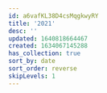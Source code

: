 ```yaml
---
id: a6vafKL38D4csMqgkwyRY
title: '2021'
desc: ''
updated: 1640818664467
created: 1634067145288
has_collection: true
sort_by: date
sort_order: reverse
skipLevels: 1
---
```


